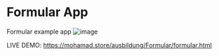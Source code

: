 # Formular App
Formular example app
![image](https://github.com/mohmadzor1234/Formular/assets/51223471/15424e94-5b39-4fc1-9984-5e3eff3ee656)

LIVE DEMO: https://mohamad.store/ausbildung/Formular/formular.html
